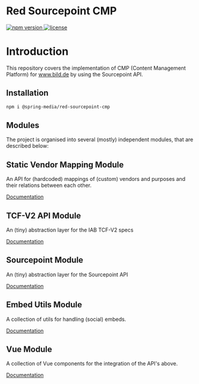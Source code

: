 # Red Sourcepoint CMP

<a href="https://www.npmjs.com/package/@spring-media/red-sourcepoint-cmp">
    <img src="https://img.shields.io/npm/v/@spring-media/red-sourcepoint-cmp" alt="npm version" >
</a>
<a href="https://github.com/spring-media/red-sourcepoint-cmp/blob/master/LICENSE">
    <img src="https://img.shields.io/npm/l/@spring-media/red-sourcepoint-cmp" alt="license" >
</a>

# Introduction

This repository covers the implementation of CMP (Content Management Platform) for www.bild.de by using the Sourcepoint API.

## Installation

```sh
npm i @spring-media/red-sourcepoint-cmp
```

## Modules

The project is organised into several (mostly) independent modules, that are described below:

## Static Vendor Mapping Module

An API for (hardcoded) mappings of (custom) vendors and purposes and their relations between each other.

[Documentation](src/vendor-mapping#static-vendor-mapping-module)

## TCF-V2 API Module

An (tiny) abstraction layer for the IAB TCF-V2 specs

[Documentation](src/tcf-v2#tcf-v2-api-module)

## Sourcepoint Module

An (tiny) abstraction layer for the Sourcepoint API

[Documentation](src/sourcepoint#sourcepoint-module)

## Embed Utils Module

A collection of utils for handling (social) embeds.

[Documentation](src/embed-utils#embed-utils-module)

## Vue Module

A collection of Vue components for the integration of the API's above.

[Documentation](src/vue#vue-integration-module)
